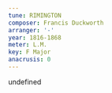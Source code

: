 ```yaml
---
tune: RIMINGTON
composer: Francis Duckworth
arranger: '-'
year: 1816-1868
meter: L.M.
key: F Major
anacrusis: 0
---
```

undefined